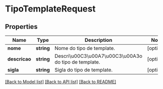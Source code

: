 # TipoTemplateRequest

## Properties
Name | Type | Description | Notes
------------ | ------------- | ------------- | -------------
**nome** | **string** | Nome do tipo de template. | [optional] 
**descricao** | **string** | Descri\u00C3\u00A7\u00C3\u00A3o do tipo de template. | [optional] 
**sigla** | **string** | Sigla do tipo de template. | [optional] 

[[Back to Model list]](../README.md#documentation-for-models) [[Back to API list]](../README.md#documentation-for-api-endpoints) [[Back to README]](../README.md)


